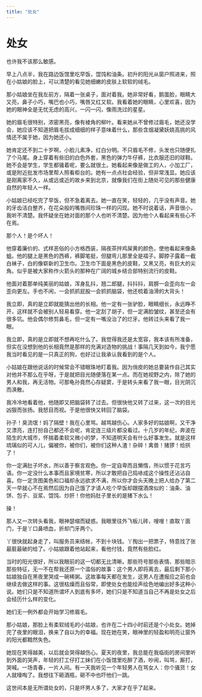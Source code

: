 ```yaml
---
title: "处女"
---
```

# 处女

也许我不该那么敏感。

早上八点半，我在路边饭馆里吃早饭，馄饨和油条。初升的阳光从窗户照进来，照在小姑娘的脸上，可以清楚的看见她细嫩的皮肤上软软的绒毛。

那小姑娘坐在我左前方，隔着一张桌子，面对着我。她非常好看，鹅蛋脸，眼睛大又亮，鼻子小巧，嘴巴也小巧，嘴唇又红又软。我看着她的眼睛，心里欢喜，因为她的眼神全是无忧无虑的高兴，一闪一闪，像雨洗过的星星。

她的眉毛很特别，浓密黑亮，像有棱角的柳叶。看来她从不曾修过眉毛，她还没学会，她应该不知道把眉毛拔成细细的样子意味着什么，那些含烟凝黛妖娆高挑的风情还不属于她，因为她还小。

她肯定还不到二十岁啊，小脸儿素净，红白分明。不只眉毛不修，头发也只随便扎了个马尾。身上穿着有些旧的白色外套，黑色的弹力牛仔裤，比衣服还旧的球鞋。她不会是学生，学生都骚着呢，要么就很土。她看起来像是做工的人，小加工厂，或是附近批发市场里帮人照看柜台的。她有一点点社会经验，但非常浅显。她应该是刚离家不久，从或远或近的故乡来到北京，就像我们在街上随处可见的那些健康自然的年轻人一样。

小姑娘已经吃完了早饭，但不急着离去。她一直在笑，轻轻的，几乎没有声音。她的牙齿洁白整齐，在花朵般的嘴唇间珍珠一样的闪现。她不时说着话，声音很小，我听不清楚。我怀疑坐在她对面的那个人也听不清楚。因为他个人看起来有些心不在焉。

那个人！是个坏人！

他穿着廉价的、式样恶俗的小方格西装，隔夜茶拌鸡屎黄的颜色，使他看起来像条蛆。他的腿上是黑色的西裤，裤脚笔挺，但腿弯儿那里全是褶子。脚脖子露着一截白袜子，白的像崭新的卫生巾。卫生巾下面是黑色的皮鞋，又黑又亮，有巨大的尖角。似乎是被大家称作火箭头的那种在广阔的城乡结合部特别流行的皮鞋。

他面对着那单纯美丽的姑娘，浑身乱抖，翘二郎腿，抖抖抖，肩膀一会歪向左一会歪向更左。手也不闲，一会抓抓屁股一会抓抓脑袋，他还梳着油滑的大背头！

我立即，真的是立即就能猜出他的长相。他一定有一张驴脸，眼睛细长，永远睁不开，这样就不会被别人轻易看穿。他一定刮了胡子，但一定满脸皱纹，甚至还会有很多坑。他会偶尔修剪鼻毛，但一定有一嘴没治了的烂牙。他转过头来看了我一眼。

我立即，真的是立即就不想再吃什么了。我觉得我还是太宽容，我本该有所准备，但实在没想到他的长相竟然是那样的充满对造物的挑战！事隔几天到如今，我宁愿我当时看见的是一只真正的狗，也好过让我承认我看到的是个人。

小姑娘在跟他说话的时候常会不错眼珠地盯着我。因为俏皮的她总要装作自己其实对他并不那么在乎呀，于是就把目光随便落在某一点。而在她视野之内，除了她的男人和我，再无活物。可那龟孙竟然心存疑窦，于是转头来看了我一眼，目光阴沉而涣散。

我冷冷地看着他，他随即又把脑袋转了过去。但很快他又转了过来，这一次的目光凶狠而张扬。我怒目而视。于是他很快又转回了脑袋。

孙子！臭流氓！妈了隔壁！我在心里骂。越骂越伤心。人家多好的姑娘啊，又干净又漂亮，连打扮自己都还不会呢，肯定连三级片都没看过。十几岁的年纪，奔波在陌生的大城市，怀揣着柔软又微小的梦，不知道明天会有什么好事发生。就是这样琉璃似的可人儿，偏被你，被你们，被你们这种人渣！杂碎！禽兽！猪猡！给拱了！

你一定满肚子坏水，所以善于察言观色。你一定自卑而且懒惰，所以惯于花言巧语。你一定没什么本事而且家境贫寒，所以才敢把自己捣哧成这个操性还沾沾自喜。你一定贪图美色和口福却永远欲求不满，所以你才会头天晚上把人给办了第二天一早就心不在焉然后因为自己饿了才请人吃个早饭却跟摆酒席似的：油条、油饼、包子、豆浆、馄饨、炒肝！你他妈肚子里长的是猪下水么！

操！

那人又一次转头看我，眼神瑟缩而疑惑。我眼里往外飞板儿砖，嗖嗖！直取丫面门，于是丫口鼻喷血，折却门牙两个。

丫很快就起身走了，叫服务员来结帐，不到十块钱。丫掏出一把票子，特意找了张最脏最破的给了。小姑娘跟着他站起来，看他付钱，竟然有些脸红。

当时的阳光很好，所以我眼前的这一切都无比清晰。那些符号那些表情、那些暗示那些特征，无一不在帮我还原一个滥俗的故事：这个男人即将离去，最后剩下那小姑娘独自在黑夜里哭成一碗稀粥。这故事每天都在发生，这男人在遭报应之前也会继续去做这样的事。这很枯燥而且俗常，即使处女也能绘声绘色地编出好多这种小说。她们只是不知道所谓坏人到底有多坏，她们只是不知道当自己不再是处女之后会经历什么样的变化。

她们无一例外都会开始学习修眉毛。

那小姑娘，那脸上有柔软绒毛的小姑娘，也许在二十四小时前还是个小处女。她掉完了夜里的眼泪，换来了自以为的幸福。现在她在笑，眼神里的轻盈和明亮让窗外的阳光都黯然失色。

她现在笑得越美，以后就会哭得越伤心。夏天的夜里，我总能在我临街的房间里听到外面的哭声，年轻的打工仔打工妹们在小饭馆里吃醉了酒，吵闹，叫骂，厮打，哭喊。一场青春，一片人间。有一天我听见一个年轻男人在骂女人：你个骚货！女人就嚎啕了。我想往下砸酒瓶，砸不中也吓他们一跳。

这世间本是无所谓处女的，只是坏男人多了，大家才在乎了起来。

